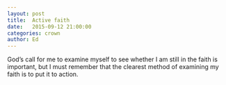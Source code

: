 ```yaml
---
layout: post
title:  Active faith
date:   2015-09-12 21:00:00
categories: crown
author: Ed
---
```


God’s call for me to examine myself to see whether I am still in the faith is important, but I must remember that the clearest method of examining my faith is to put it to action.
